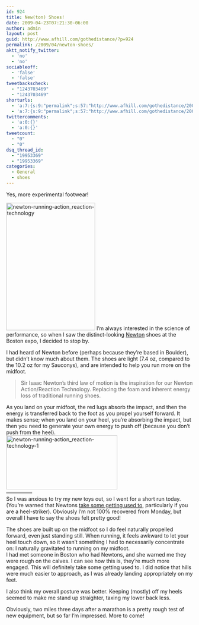 ```yaml
---
id: 924
title: New(ton) Shoes!
date: 2009-04-23T07:21:30-06:00
author: admin
layout: post
guid: http://www.afhill.com/gothedistance/?p=924
permalink: /2009/04/newton-shoes/
aktt_notify_twitter:
  - 'no'
  - 'no'
sociableoff:
  - 'false'
  - 'false'
tweetbackscheck:
  - "1243703469"
  - "1243703469"
shorturls:
  - 'a:7:{s:9:"permalink";s:57:"http://www.afhill.com/gothedistance/2009/04/newton-shoes/";s:7:"tinyurl";s:25:"http://tinyurl.com/ckv8bh";s:4:"isgd";s:17:"http://is.gd/zJPK";s:5:"bitly";s:19:"http://bit.ly/clrFg";s:5:"snipr";s:22:"http://snipr.com/hztbf";s:5:"snurl";s:22:"http://snurl.com/hztbf";s:7:"snipurl";s:24:"http://snipurl.com/hztbf";}'
  - 'a:7:{s:9:"permalink";s:57:"http://www.afhill.com/gothedistance/2009/04/newton-shoes/";s:7:"tinyurl";s:25:"http://tinyurl.com/ckv8bh";s:4:"isgd";s:17:"http://is.gd/zJPK";s:5:"bitly";s:19:"http://bit.ly/clrFg";s:5:"snipr";s:22:"http://snipr.com/hztbf";s:5:"snurl";s:22:"http://snurl.com/hztbf";s:7:"snipurl";s:24:"http://snipurl.com/hztbf";}'
twittercomments:
  - 'a:0:{}'
  - 'a:0:{}'
tweetcount:
  - "0"
  - "0"
dsq_thread_id:
  - "19953369"
  - "19953369"
categories:
  - General
  - shoes
---
```

Yes, more experimental footwear! 

<img src="http://www.afhill.com/gothedistance/wp-content/uploads/2009/04/newton-running-action_reaction-technology.png" alt="newton-running-action_reaction-technology" title="newton-running-action_reaction-technology" width="240" height="343" class="alignright size-full wp-image-923" /> I&#8217;m always interested in the science of performance, so when I saw the distinct-looking <a href="http://www.newtonrunning.com/" rel="nofollow">Newton</a> shoes at the Boston expo, I decided to stop by. 

I had heard of Newton before (perhaps because they&#8217;re based in Boulder), but didn&#8217;t know much about them. The shoes are light (7.4 oz, compared to the 10.2 oz for my Sauconys), and are intended to help you run more on the midfoot. 

> Sir Isaac Newton&#8217;s third law of motion is the inspiration for our Newton Action/Reaction Technology. Replacing the foam and inherent energy loss of traditional running shoes.

As you land on your midfoot, the red lugs absorb the impact, and then the energy is transferred back to the foot as you propel yourself forward. It makes sense; when you land on your heel, you&#8217;re absorbing the impact, but then you need to generate your own energy to push off (because you don&#8217;t push from the heel).  
[<img src="http://www.afhill.com/gothedistance/wp-content/uploads/2009/04/newton-running-action_reaction-technology-1-300x145.png" alt="newton-running-action_reaction-technology-1" title="newton-running-action_reaction-technology-1" width="300" height="145" class="aligncenter size-medium wp-image-925" />](http://www.afhill.com/gothedistance/wp-content/uploads/2009/04/newton-running-action_reaction-technology-1.png)  
&#8212;&#8212;&#8212;&#8212;&#8212;  
So I was anxious to try my new toys out, so I went for a short run today. (You&#8217;re warned that Newtons <a href="http://www.newtonrunning.com/newton-products/about-shoes/adjusting-to-the-shoes" rel="nofollow">take some getting used to</a>, particularly if you are a heel-striker). Obviously I&#8217;m not 100% recovered from Monday, but overall I have to say the shoes felt pretty good! 

The shoes are built up on the midfoot so I do feel naturally propelled forward, even just standing still. When running, it feels awkward to let your heel touch down, so it wasn&#8217;t something I had to necessarily concentrate on: I naturally gravitated to running on my midfoot.  
I had met someone in Boston who had Newtons, and she warned me they were rough on the calves. I can see how this is, they&#8217;re much more engaged. This will definitely take some getting used to. I did notice that hills were much easier to approach, as I was already landing appropriately on my feet. 

I also think my overall posture was better. Keeping (mostly) off my heels seemed to make me stand up straighter, taxing my lower back less. 

Obviously, two miles three days after a marathon is a pretty rough test of new equipment, but so far I&#8217;m impressed. More to come!